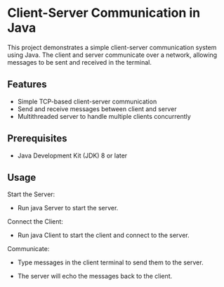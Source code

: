 # Client-Server Communication in Java

This project demonstrates a simple client-server communication system using Java. The client and server communicate over a network, allowing messages to be sent and received in the terminal.

## Features

- Simple TCP-based client-server communication
- Send and receive messages between client and server
- Multithreaded server to handle multiple clients concurrently

## Prerequisites

- Java Development Kit (JDK) 8 or later

## Usage
Start the Server:

- Run java Server to start the server.
  
Connect the Client:

- Run java Client to start the client and connect to the server.
  
Communicate:

- Type messages in the client terminal to send them to the server.

- The server will echo the messages back to the client.
